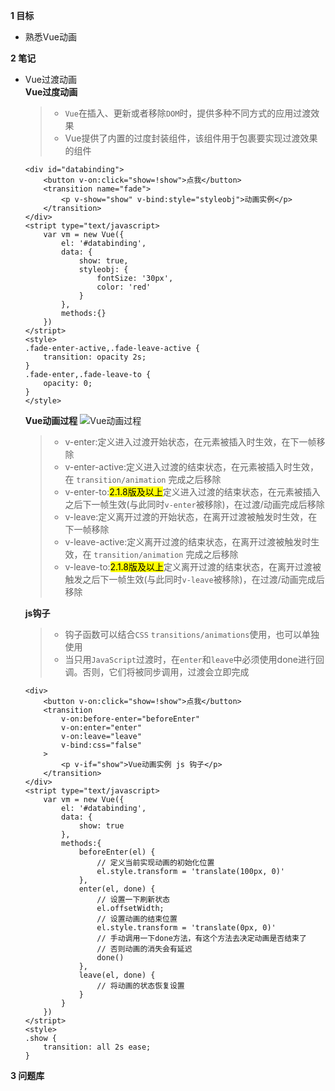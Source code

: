 **1 目标**
* 熟悉Vue动画

**2 笔记**
* Vue过渡动画  
    **Vue过度动画**
    > * `Vue`在插入、更新或者移除`DOM`时，提供多种不同方式的应用过渡效果
    > * Vue提供了内置的过度封装组件，该组件用于包裹要实现过渡效果的组件
    ```
    <div id="databinding">
        <button v-on:click="show=!show">点我</button>
        <transition name="fade">
            <p v-show="show" v-bind:style="styleobj">动画实例</p>
        </transition>
    </div>
    <stript type="text/javascript>
        var vm = new Vue({
            el: '#databinding',
            data: {
                show: true,
                styleobj: {
                    fontSize: '30px',
                    color: 'red'
                }
            },
            methods:{}
        })
    </stript>
    <style>
    .fade-enter-active,.fade-leave-active {
        transition: opacity 2s;
    }
    .fade-enter,.fade-leave-to {
        opacity: 0;
    }
    </style>
    ```

    **Vue动画过程**
    ![Vue动画过程](https://cn.vuejs.org/images/transition.png)
    > * v-enter:定义进入过渡开始状态，在元素被插入时生效，在下一帧移除  
    > * v-enter-active:定义进入过渡的结束状态，在元素被插入时生效，在 `transition/animation` 完成之后移除  
    > * v-enter-to:<mark>2.1.8版及以上</mark>定义进入过渡的结束状态，在元素被插入之后下一帧生效(与此同时`v-enter`被移除)，在过渡/动画完成后移除  
    > * v-leave:定义离开过渡的开始状态，在离开过渡被触发时生效，在下一帧移除  
    > * v-leave-active:定义离开过渡的结束状态，在离开过渡被触发时生效，在 `transition/animation` 完成之后移除  
    > * v-leave-to:<mark>2.1.8版及以上</mark>定义离开过渡的结束状态，在离开过渡被触发之后下一帧生效(与此同时`v-leave`被移除)，在过渡/动画完成后移除  

    **js钩子**
    > * 钩子函数可以结合`CSS` `transitions/animations`使用，也可以单独使用  
    > * 当只用`JavaScript`过渡时，在`enter`和`leave`中必须使用done进行回调。否则，它们将被同步调用，过渡会立即完成  
    ```
    <div>
        <button v-on:click="show=!show">点我</button>
        <transition
            v-on:before-enter="beforeEnter"
            v-on:enter="enter"
            v-on:leave="leave"
            v-bind:css="false"
        >
            <p v-if="show">Vue动画实例 js 钩子</p>
        </transition>
    </div>
    <stript type="text/javascript>
        var vm = new Vue({
            el: '#databinding',
            data: {
                show: true
            },
            methods:{
                beforeEnter(el) {
                    // 定义当前实现动画的初始化位置
                    el.style.transform = 'translate(100px, 0)'
                },
                enter(el, done) {
                    // 设置一下刷新状态
                    el.offsetWidth;
                    // 设置动画的结束位置
                    el.style.transform = 'translate(0px, 0)'
                    // 手动调用一下done方法，有这个方法去决定动画是否结束了
                    // 否则动画的消失会有延迟
                    done()
                },
                leave(el, done) {
                    // 将动画的状态恢复设置
                }
            }
        })
    </stript>
    <style>
    .show {
        transition: all 2s ease;
    }
    ```

**3 问题库**